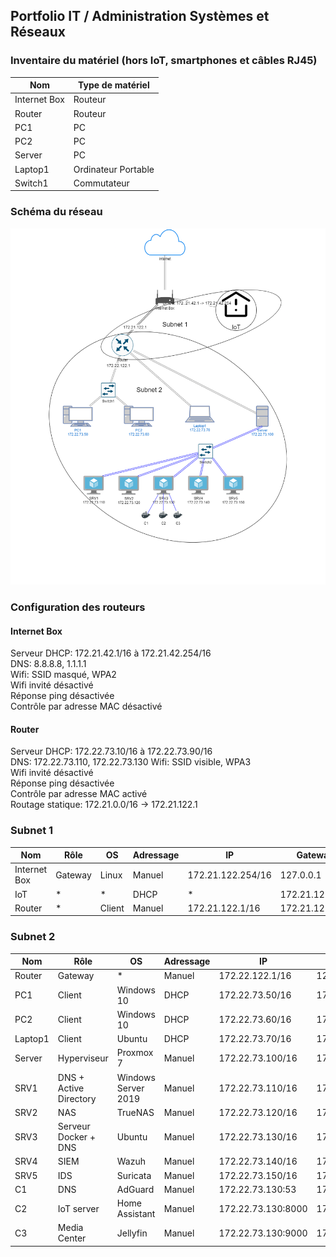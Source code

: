 ## Portfolio IT / Administration Systèmes et Réseaux

### Inventaire du matériel (hors IoT, smartphones et câbles RJ45)
|Nom	|Type de matériel	|
|---	|---	|
|Internet Box	|Routeur	|
|Router	|Routeur	|
|PC1	|PC	|
|PC2	|PC	|
|Server	|PC	|
|Laptop1	|Ordinateur Portable	|
|Switch1	|Commutateur	|

### Schéma du réseau
<img src="./Images/HomeLab_IT.png" width=800>

### Configuration des routeurs
#### Internet Box
Serveur DHCP: 172.21.42.1/16 à 172.21.42.254/16  
DNS: 8.8.8.8, 1.1.1.1  
Wifi: SSID masqué, WPA2  
Wifi invité désactivé  
Réponse ping désactivée  
Contrôle par adresse MAC désactivé  

#### Router
Serveur DHCP: 172.22.73.10/16 à 172.22.73.90/16  
DNS: 172.22.73.110, 172.22.73.130
Wifi: SSID visible, WPA3  
Wifi invité désactivé  
Réponse ping désactivée  
Contrôle par adresse MAC activé  
Routage statique: 172.21.0.0/16 -> 172.21.122.1

### Subnet 1
| Nom          | Rôle   | OS     | Adressage | IP                | Gateway        |
|--------------|---------|--------|-----------|-------------------|----------------|
| Internet Box | Gateway | Linux  | Manuel    | 172.21.122.254/16 | 127.0.0.1      |
| IoT          | *       | *      | DHCP      | *                 | 172.21.122.254 |
| Router       | *       | Client | Manuel    | 172.21.122.1/16   | 172.21.122.254 |

### Subnet 2
| Nom     | Rôle                  | OS                  | Adressage | IP                 | Gateway      |
|---------|------------------------|---------------------|-----------|--------------------|--------------|
| Router  | Gateway                | *                   | Manuel    | 172.22.122.1/16    | 127.0.0.1    |
| PC1     | Client                 | Windows 10          | DHCP      | 172.22.73.50/16    | 172.22.122.1 |
| PC2     | Client                 | Windows 10          | DHCP      | 172.22.73.60/16    | 172.22.122.1 |
| Laptop1 | Client                 | Ubuntu              | DHCP      | 172.22.73.70/16    | 172.22.122.1 |
| Server  | Hyperviseur            | Proxmox 7           | Manuel    | 172.22.73.100/16   | 172.22.122.1 |
| SRV1    | DNS + Active Directory | Windows Server 2019 | Manuel    | 172.22.73.110/16   | 172.22.122.1 |
| SRV2    | NAS                    | TrueNAS             | Manuel    | 172.22.73.120/16   | 172.22.122.1 |
| SRV3    | Serveur Docker + DNS   | Ubuntu              | Manuel    | 172.22.73.130/16   | 172.22.122.1 |
| SRV4    | SIEM                   | Wazuh               | Manuel    | 172.22.73.140/16   | 172.22.122.1 |
| SRV5    | IDS                    | Suricata            | Manuel    | 172.22.73.150/16   | 172.22.122.1 |
| C1      | DNS                    | AdGuard             | Manuel    | 172.22.73.130:53   | 172.22.122.1 |
| C2      | IoT server             | Home Assistant      | Manuel    | 172.22.73.130:8000 | 172.22.122.1 |
| C3      | Media Center           | Jellyfin            | Manuel    | 172.22.73.130:9000 | 172.22.122.1 |
